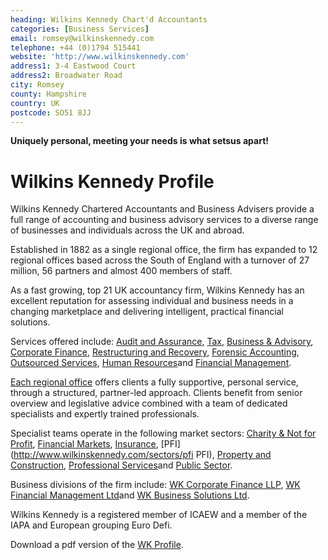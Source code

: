 ```yaml
---
heading: Wilkins Kennedy Chart'd Accountants
categories: [Business Services]
email: romsey@wilkinskennedy.com
telephone: +44 (0)1794 515441
website: 'http://www.wilkinskennedy.com'
address1: 3-4 Eastwood Court
address2: Broadwater Road
city: Romsey
county: Hampshire
country: UK
postcode: SO51 8JJ
---
```

**Uniquely personal, meeting your needs is what setsus apart!**

# Wilkins Kennedy Profile

Wilkins Kennedy Chartered Accountants and Business Advisers provide a full range of accounting and business advisory services to a diverse range of businesses and individuals across the UK and abroad.

Established in 1882 as a single regional office, the firm has expanded to 12 regional offices based across the South of England with a turnover of 27 million, 56 partners and almost 400 members of staff.

As a fast growing, top 21 UK accountancy firm, Wilkins Kennedy has an excellent reputation for assessing individual and business needs in a changing marketplace and delivering intelligent, practical financial solutions.

Services offered include: [Audit and Assurance](http://www.wilkinskennedy.com/services/audit-assurance), [Tax](http://www.wilkinskennedy.com/services/tax), [Business & Advisory](http://www.wilkinskennedy.com/services/business-advisory), [Corporate Finance](http://www.wilkinskennedy.com/services/corporate-finance), [Restructuring and Recovery](http://www.wilkinskennedy.com/services/wk-restructuring-recovery), [Forensic Accounting](http://www.wilkinskennedy.com/services/forensic-accounting), [Outsourced Services](http://www.wilkinskennedy.com/services/outsourced-services), [Human Resources](http://www.wilkinskennedy.com/services/human-resources)and [Financial Management](http://www.wilkinskennedy.com/services/financial-management).

[Each regional office](http://www.wilkinskennedy.com/offices) offers clients a fully supportive, personal service, through a structured, partner-led approach. Clients benefit from senior overview and legislative advice combined with a team of dedicated specialists and expertly trained professionals.

Specialist teams operate in the following market sectors: [Charity & Not for Profit](http://www.wilkinskennedy.com/sectors/charity-not-for-profit), [Financial Markets](http://www.wilkinskennedy.com/sectors/financial-markets), [Insurance](http://www.wilkinskennedy.com/sectors/insurance-services), [PFI](http://www.wilkinskennedy.com/sectors/pfi PFI), [Property and Construction](http://www.wilkinskennedy.com/sectors/property-construction), [Professional Services](http://www.wilkinskennedy.com/sectors/professional-services)and [Public Sector](http://www.wilkinskennedy.com/sectors/public-sector).

Business divisions of the firm include: [WK Corporate Finance LLP](http://www.wilkinskennedy.com/services/corporate-finance), [WK Financial Management Ltd](http://www.wilkinskennedy.com/services/financial-management)and [WK Business Solutions Ltd](http://www.wilkinskennedy.com/services/business-advisory).

Wilkins Kennedy is a registered member of ICAEW and a member of the IAPA and European grouping Euro Defi.

Download a pdf version of the [WK Profile](http://www.wilkinskennedy.com/about/38665%20WK%20profile%20inserts%20aw.pdf).
